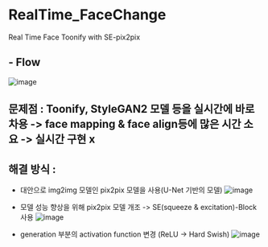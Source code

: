 # RealTime_FaceChange
Real Time Face Toonify with SE-pix2pix

## - Flow
  ![image](https://github.com/newoong/RealTime_FaceChange/assets/94604584/da0d4691-614a-4e34-a7d4-89b2968009b7)

## 문제점 : Toonify, StyleGAN2 모델 등을 실시간에 바로 차용 -> face mapping & face align등에 많은 시간 소요 -> 실시간 구현 x

## 해결 방식 :

- 대안으로 img2img 모델인 pix2pix 모델을 사용(U-Net 기반의 모델)
![image](https://github.com/newoong/RealTime_FaceChange/assets/94604584/19943424-831b-44d8-9adb-7992886b3901)

- 모델 성능 향상을 위해 pix2pix 모델 개조 -> SE(squeeze & excitation)-Block 사용
![image](https://github.com/newoong/RealTime_FaceChange/assets/94604584/3943a914-5602-46ff-b252-12081e936723)

- generation 부분의 activation function 변경 (ReLU -> Hard Swish)
![image](https://github.com/newoong/RealTime_FaceChange/assets/94604584/f8f7cde0-f75d-4fe2-a62f-3a10c28612a4)





